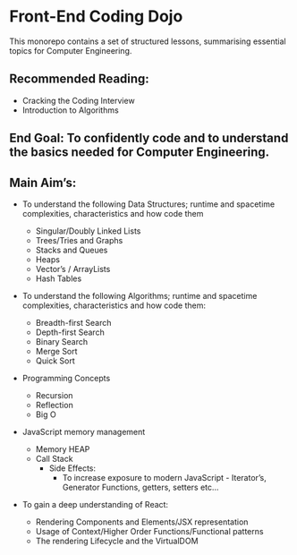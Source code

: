 # Front-End Coding Dojo

This monorepo contains a set of structured lessons, summarising essential topics for Computer Engineering. 

## Recommended Reading:
* Cracking the Coding Interview
* Introduction to Algorithms

## End Goal: To confidently code and to understand the basics needed for Computer Engineering.

## Main Aim’s:

* To understand the following Data Structures; runtime and spacetime complexities, characteristics and how code them 
    - Singular/Doubly Linked Lists
    - Trees/Tries and Graphs
    - Stacks and Queues
    - Heaps
    - Vector’s / ArrayLists
    - Hash Tables

* To understand the following Algorithms;  runtime and spacetime complexities, characteristics and how code them:
    - Breadth-first Search
    - Depth-first Search
    - Binary Search
    - Merge Sort
    - Quick Sort

* Programming Concepts
    - Recursion
    - Reflection
    - Big O

* JavaScript memory management
    - Memory HEAP
    - Call Stack
        * Side Effects:
          - To increase exposure to modern JavaScript - Iterator’s, Generator Functions, getters, setters etc…

* To gain a deep understanding of React:
    - Rendering Components and Elements/JSX representation
    - Usage of Context/Higher Order Functions/Functional patterns
    - The rendering Lifecycle and the VirtualDOM
